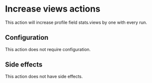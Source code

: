 # Increase views actions

This action will increase profile field stats.views by one with every run.

## Configuration

This action does not require configuration.

## Side effects

This action does not have side effects.